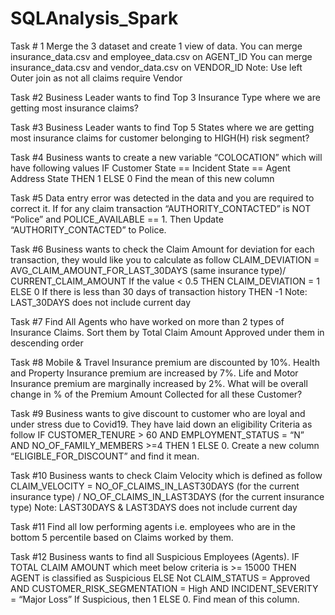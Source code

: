 # SQLAnalysis_Spark

Task # 1
Merge the 3 dataset and create 1 view of data. You can merge insurance_data.csv and employee_data.csv on AGENT_ID You can merge insurance_data.csv and vendor_data.csv on
VENDOR_ID Note: Use left Outer join as not all claims require Vendor

Task #2
Business Leader wants to find Top 3 Insurance Type where we are getting most insurance claims?

Task #3
Business Leader wants to find Top 5 States where we are getting most insurance claims for customer belonging to HIGH(H) risk segment?

Task #4
Business wants to create a new variable “COLOCATION” which will have following values IF Customer State == Incident State == Agent Address State THEN 1 ELSE 0
Find the mean of this new column

Task #5
Data entry error was detected in the data and you are required to correct it. If for any claim transaction “AUTHORITY_CONTACTED” is NOT “Police” and POLICE_AVAILABLE == 1. Then Update “AUTHORITY_CONTACTED” to Police.

Task #6
Business wants to check the Claim Amount for deviation for each transaction, they would like you to calculate as follow
CLAIM_DEVIATION = AVG_CLAIM_AMOUNT_FOR_LAST_30DAYS (same insurance type)/ CURRENT_CLAIM_AMOUNT
If the value < 0.5 THEN CLAIM_DEVIATION = 1 ELSE 0
If there is less than 30 days of transaction history THEN -1 Note: LAST_30DAYS does not include current day

Task #7
Find All Agents who have worked on more than 2 types of Insurance Claims. Sort them by Total Claim Amount Approved under them in descending order

Task #8
Mobile & Travel Insurance premium are discounted by 10%. Health and Property Insurance premium are increased by 7%. Life and Motor Insurance premium are marginally increased by 2%. What will be overall change in % of the Premium Amount Collected for all these Customer?

Task #9
Business wants to give discount to customer who are loyal and under stress due to Covid19. They have laid down an eligibility Criteria as follow
IF CUSTOMER_TENURE > 60 AND EMPLOYMENT_STATUS = “N” AND NO_OF_FAMILY_MEMBERS >=4 THEN 1 ELSE 0. Create a new column “ELIGIBLE_FOR_DISCOUNT” and find it mean.

Task #10
Business wants to check Claim Velocity which is defined as follow
CLAIM_VELOCITY = NO_OF_CLAIMS_IN_LAST30DAYS (for the current insurance type) / NO_OF_CLAIMS_IN_LAST3DAYS (for the current insurance type)
Note: LAST30DAYS & LAST3DAYS does not include current day

Task #11
Find all low performing agents i.e. employees who are in the bottom 5 percentile based on Claims worked by them.

Task #12
Business wants to find all Suspicious Employees (Agents).
IF TOTAL CLAIM AMOUNT which meet below criteria is >= 15000 THEN AGENT is classified
as Suspicious ELSE Not
CLAIM_STATUS = Approved AND CUSTOMER_RISK_SEGMENTATION = High
AND INCIDENT_SEVERITY = “Major Loss”
If Suspicious, then 1 ELSE 0. Find mean of this column.
